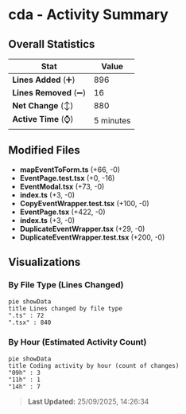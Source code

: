 # cda - Activity Summary 

## Overall Statistics

| Stat                   | Value                                                             |
| ---------------------- | ----------------------------------------------------------------- |
| **Lines Added** (➕)   | 896                                          |
| **Lines Removed** (➖) | 16                                        |
| **Net Change** (↕)    | 880                |
| **Active Time** (⌚)   | 5 minutes |


## Modified Files
- **mapEventToForm.ts** (+66, -0)
- **EventPage.test.tsx** (+0, -16)
- **EventModal.tsx** (+73, -0)
- **index.ts** (+3, -0)
- **CopyEventWrapper.test.tsx** (+100, -0)
- **EventPage.tsx** (+422, -0)
- **index.ts** (+3, -0)
- **DuplicateEventWrapper.tsx** (+29, -0)
- **DuplicateEventWrapper.test.tsx** (+200, -0)

## Visualizations

### By File Type (Lines Changed)

```mermaid
pie showData
title Lines changed by file type
".ts" : 72
".tsx" : 840
```

### By Hour (Estimated Activity Count)

```mermaid
pie showData
title Coding activity by hour (count of changes)
"09h" : 3
"11h" : 1
"14h" : 7
```


> **Last Updated:** 25/09/2025, 14:26:34